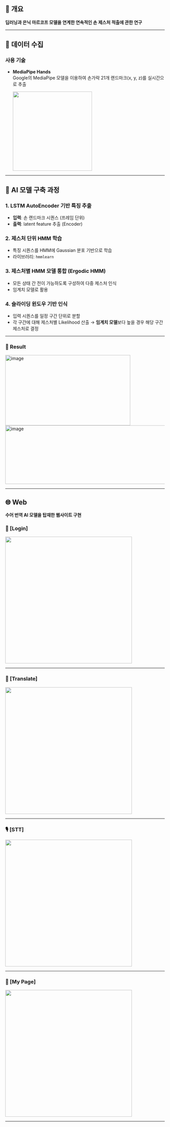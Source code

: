## 📌 개요
**딥러닝과 은닉 마르코프 모델을 연계한 연속적인 손 제스처 적출에 관한 연구**

---

## 📸 데이터 수집

### 사용 기술
- **MediaPipe Hands**  
  Google의 MediaPipe 모델을 이용하여 손가락 21개 랜드마크(x, y, z)를 실시간으로 추출

  <img src="https://github.com/user-attachments/assets/6110e708-73ef-4c0f-a703-d71e272d67ea" width="250"/>

---

## 🧠 AI 모델 구축 과정

### 1. LSTM AutoEncoder 기반 특징 추출
- **입력**: 손 랜드마크 시퀀스 (프레임 단위)
- **출력**: latent feature 추출 (Encoder) 

### 2. 제스처 단위 HMM 학습
- 특징 시퀀스를 HMM에 Gaussian 분포 기반으로 학습
- 라이브러리: `hmmlearn`  

### 3. 제스처별 HMM 모델 통합 (Ergodic HMM)
- 모든 상태 간 전이 가능하도록 구성하여 다중 제스처 인식
- 임계치 모델로 활용

### 4. 슬라이딩 윈도우 기반 인식
- 입력 시퀀스를 일정 구간 단위로 분할
- 각 구간에 대해 제스처별 Likelihood 산출 → **임계치 모델**보다 높을 경우 해당 구간 제스처로 결정  

---

### 🧪 Result


  <img width="395" height="222" alt="image" src="https://github.com/user-attachments/assets/c5a58d94-2316-4273-809c-a8a00c0a6712" />

  <img width="547" height="185" alt="image" src="https://github.com/user-attachments/assets/6e2bc746-fb7e-485d-b0d8-db07cb0d20dd" />


---

## 🌐 Web
**수어 번역 AI 모델을 탑재한 웹사이트 구현**

### 🔐 [Login]  
<img src="https://github.com/user-attachments/assets/e29fd2f0-241f-4f43-ab6f-b67d7e902d0c" width="400"/>

---

### 📝 [Translate]  
<img src="https://github.com/user-attachments/assets/38aca8b6-ec9d-4e4b-bd86-50d62028e3fb" width="400"/>

---

### 🎙️ [STT]  
<img src="https://github.com/user-attachments/assets/6aca2763-fc2e-46b6-beff-82aca84d850b" width="400"/>

---

### 🙋 [My Page]  
<img src="https://github.com/user-attachments/assets/2c83bf7a-db20-4344-9351-a2b2b9fcbea5" width="400"/>

---
